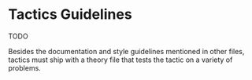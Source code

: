 # Tactics Guidelines
TODO

Besides the documentation and style guidelines mentioned in other files,
tactics must ship with a theory file that tests the tactic on a variety of problems.
